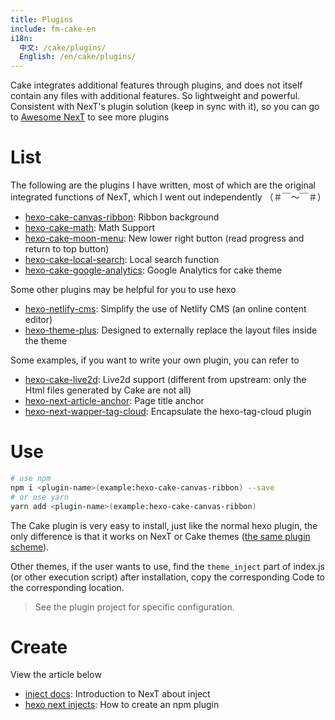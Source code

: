 ```yaml
---
title: Plugins
include: fm-cake-en
i18n:
  中文: /cake/plugins/
  English: /en/cake/plugins/
---
```


Cake integrates additional features through plugins, and does not itself contain any files with additional features. So lightweight and powerful. Consistent with NexT's plugin solution (keep in sync with it), so you can go to [Awesome NexT](https://github.com/theme-next/awesome-next) to see more plugins

# List

The following are the plugins I have written, most of which are the original integrated functions of NexT, which I went out independently （＃￣～￣＃）

- [hexo-cake-canvas-ribbon](https://github.com/jiangtj-lab/hexo-cake-canvas-ribbon): Ribbon background
- [hexo-cake-math](https://github.com/jiangtj-lab/hexo-cake-math): Math Support
- [hexo-cake-moon-menu](https://github.com/jiangtj-lab/hexo-cake-moon-menu): New lower right button (read progress and return to top button)
- [hexo-cake-local-search](https://github.com/jiangtj-lab/hexo-cake-local-search): Local search function
- [hexo-cake-google-analytics](https://github.com/jiangtj-lab/hexo-cake-google-analytics): Google Analytics for cake theme

Some other plugins may be helpful for you to use hexo
- [hexo-netlify-cms](https://github.com/jiangtj/hexo-netlify-cms): Simplify the use of Netlify CMS (an online content editor)
- [hexo-theme-plus](https://github.com/jiangtj/hexo-theme-plus): Designed to externally replace the layout files inside the theme

Some examples, if you want to write your own plugin, you can refer to
- [hexo-cake-live2d](https://github.com/jiangtj-lab/hexo-cake-live2d): Live2d support (different from upstream: only the Html files generated by Cake are not all)
- [hexo-next-article-anchor](https://github.com/jiangtj-lab/hexo-next-article-anchor): Page title anchor
- [hexo-next-wapper-tag-cloud](https://github.com/jiangtj-lab/hexo-next-wapper-tag-cloud): Encapsulate the hexo-tag-cloud plugin

# Use

```bash
# use npm
npm i <plugin-name>(example:hexo-cake-canvas-ribbon) --save
# or use yarn
yarn add <plugin-name>(example:hexo-cake-canvas-ribbon)
```

The Cake plugin is very easy to install, just like the normal hexo plugin, the only difference is that it works on NexT or Cake themes ([the same plugin scheme](/cake/cubes)).

Other themes, if the user wants to use, find the `theme_inject` part of index.js (or other execution script) after installation, copy the corresponding Code to the corresponding location.

> See the plugin project for specific configuration.

# Create

View the article below
- [inject docs](https://theme-next.org/docs/advanced-settings#Injects): Introduction to NexT about inject
- [hexo next injects](https://www.dnocm.com/articles/beechnut/hexo-next-injects/): How to create an npm plugin
